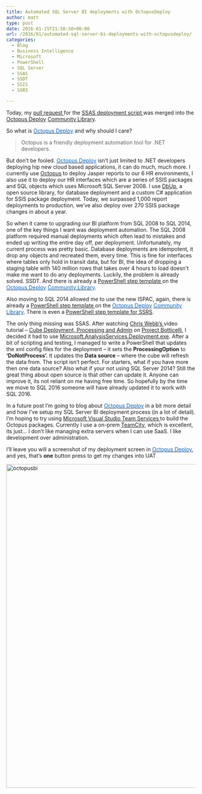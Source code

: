 ```yaml
---
title: Automated SQL Server BI deployments with OctopusDeploy
author: matt
type: post
date: 2016-01-15T21:50:50+00:00
url: /2016/01/automated-sql-server-bi-deployments-with-octopusdeploy/
categories:
  - Blog
  - Business Intelligence
  - Microsoft
  - PowerShell
  - SQL Server
  - SSAS
  - SSDT
  - SSIS
  - SSRS

---
```

Today, my <a href="https://github.com/OctopusDeploy/Library/pull/278" target="_blank" rel="nofollow">pull request </a>for the <a href="https://gist.github.com/matt40k/ed6231dfee98261bf6bc" target="_blank" rel="nofollow">SSAS deployment script </a>was merged into the <a href="http://octopusdeploy.com" target="_blank" rel="nofollow">Octopus Deploy</a> <a href="https://library.octopusdeploy.com/#!/step-template/actiontemplate-deploy-ssas-from-package" target="_blank" rel="nofollow">Community Library</a>.

So what is <a href="http://octopusdeploy.com" target="_blank" rel="nofollow"><u><span style="color: #0066cc;">Octopus Deploy</span></u></a> and why should I care?

> Octopus is a friendly deployment automation tool for .NET developers.

But don&#8217;t be fooled. <a href="http://octopusdeploy.com" target="_blank" rel="nofollow"><u><span style="color: #0066cc;">Octopus Deploy</span></u></a> isn&#8217;t just limited to .NET developers deploying hip new cloud based applications, it can do much, much more. I currently use <a href="http://octopusdeploy.com" target="_blank" rel="nofollow">Octopus</a> to deploy Jasper reports to our 6 HR environments, I also use it to deploy our HR interfaces which are a series of SSIS packages and SQL objects which uses Microsoft SQL Server 2008. I use <a href="https://dbup.github.io/" target="_blank" rel="nofollow">DbUp</a>, a open source library, for database deployment and a custom C# application for SSIS package deployment. Today, we surpassed 1,000 report deployments to production, we&#8217;ve also deploy over 270 SSIS package changes in about a year.

So when it came to upgrading our BI platform from SQL 2008 to SQL 2014, one of the key things I want was deployment automation. The SQL 2008 platform required manual deployments which often lead to mistakes and ended up writing the entire day off, per deployment. Unfortunately, my current process was pretty basic. Database deployments are idempotent, it drop any objects and recreated them, every time. This is fine for interfaces where tables only hold in transit data, but for BI, the idea of dropping a staging table with 140 million rows that takes over 4 hours to load doesn&#8217;t make me want to do any deployments. Luckily, the problem is already solved. SSDT. And there is already a <a href="https://library.octopusdeploy.com/#!/step-template/actiontemplate-sql-deploy-dacpac" target="_blank" rel="nofollow">PowerShell step template </a>on the <a href="http://octopusdeploy.com" target="_blank" rel="nofollow"><u><span style="color: #0066cc;">Octopus Deploy</span></u></a> <a href="https://library.octopusdeploy.com/#!/step-template/actiontemplate-deploy-ssas-from-package" target="_blank" rel="nofollow"><u><span style="color: #0066cc;">Community Library</span></u></a>.

Also moving to SQL 2014 allowed me to use the new ISPAC, again, there is already a <a href="https://library.octopusdeploy.com/#!/step-template/actiontemplate-deploy-ispac-ssis-project-from-a-package" target="_blank" rel="nofollow">PowerShell step template </a>on the <a href="http://octopusdeploy.com" target="_blank" rel="nofollow"><u><span style="color: #0066cc;">Octopus Deploy</span></u></a> <a href="https://library.octopusdeploy.com/#!/step-template/actiontemplate-deploy-ssas-from-package" target="_blank" rel="nofollow"><u><span style="color: #0066cc;">Community Library</span></u></a>. There is even a <a href="https://library.octopusdeploy.com/#!/step-template/actiontemplate-deploy-ssrs-reports-from-a-package" target="_blank" rel="nofollow">PowerShell step template for SSRS</a>.

The only thing missing was SSAS. After watching <a href="http://blog.crossjoin.co.uk/" target="_blank" rel="nofollow">Chris Webb&#8217;s </a>video tutorial &#8211; <a href="https://projectbotticelli.com/knowledge/ssas-cube-deployment-processing-and-admin-video-tutorial" target="_blank" rel="nofollow">Cube Deployment, Processing and Admin</a> on <a href="https://projectbotticelli.com/knowledge/ssas-cube-deployment-processing-and-admin-video-tutorial" target="_blank" rel="nofollow">Project Botticelli</a>, I decided it had to use <a href="https://msdn.microsoft.com/en-us/library/ms162758.aspx" target="_blank" rel="nofollow">Microsoft.AnalysisServices.Deployment.exe</a>. After a bit of scripting and testing, I managed to write a PowerShell that updates the xml config files for the deployment &#8211; it sets the **ProcessingOption** to **&#8216;**<span class="pl-s"><strong>DoNotProcess&#8217;.</strong> It updates the <strong>Data source</strong> &#8211; where the cube will refresh the data from. The script isn&#8217;t perfect. For starters, what if you have more then one data source? Also what if your not using SQL Server 2014? Still the great thing about open source is that other can update it. Anyone can improve it, its not reliant on me having free time. So hopefully by the time we move to SQL 2016 someone will have already updated it to work with SQL 2016.</span>

In a future post I&#8217;m going to blog about <a href="http://octopusdeploy.com" target="_blank" rel="nofollow"><u><span style="color: #0066cc;">Octopus Deploy</span></u></a> in a bit more detail and how I&#8217;ve setup my SQL Server BI deployment process (in a lot of detail). I&#8217;m hoping to try using <a href="https://www.visualstudio.com/en-us/products/visual-studio-team-services-vs.aspx" target="_blank" rel="nofollow">Microsoft Visual Studio Team Services </a>to build the Octopus packages. Currently I use a on-prem <a href="https://www.jetbrains.com/teamcity/" target="_blank" rel="nofollow">TeamCity</a>, which is excellent, its just&#8230; I don&#8217;t like managing extra servers when I can use SaaS. I like development over administration.

I&#8217;ll leave you will a screenshot of my deployment screen in <a href="http://octopusdeploy.com" target="_blank" rel="nofollow"><u><span style="color: #0066cc;">Octopus Deploy</span></u></a>, and yes, that&#8217;s **one** button press to get my changes into UAT

<a href="//matt40k.uk/img/2016/01/octopusbi.png" rel="attachment wp-att-548" target="_blank" rel="nofollow"><img class="alignnone wp-image-548 size-full" src="//matt40k.uk/img/2016/01/octopusbi.png" alt="octopusbi" width="1600" height="860" srcset="//matt40k.uk/img/2016/01/octopusbi.png 1600w, //matt40k.uk/img/2016/01/octopusbi-300x161.png 300w, //matt40k.uk/img/2016/01/octopusbi-768x413.png 768w, //matt40k.uk/img/2016/01/octopusbi-1024x550.png 1024w, //matt40k.uk/img/2016/01/octopusbi-648x348.png 648w, //matt40k.uk/img/2016/01/octopusbi-357x192.png 357w" sizes="(max-width: 1600px) 100vw, 1600px" /></a>
